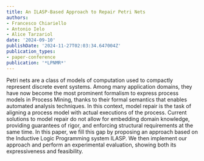 ```yaml
---
title: An ILASP-Based Approach to Repair Petri Nets
authors:
- Francesco Chiariello
- Antonio Ielo
- Alice Tarzariol
date: '2024-09-10'
publishDate: '2024-11-27T02:03:34.647004Z'
publication_types:
- paper-conference
publication: '*LPNMR*'
---
```

Petri nets are a class of models of computation used to compactly represent discrete event systems. Among many application domains, they have now become the most prominent formalism to express process models in Process Mining, thanks to their formal semantics that enables automated analysis techniques. In this context, model repair is the task of aligning a process model with actual executions of the process. Current solutions to model repair do not allow for embedding domain knowledge, providing guarantees of rigor, and enforcing structural requirements at the same time. In this paper, we fill this gap by proposing an approach based on the Inductive Logic Programming system ILASP. We then implement our approach and perform an experimental evaluation, showing both its expressiveness and feasibility.